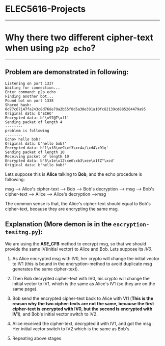 # ELEC5616-Projects
--------

# Why there two different cipher-text when using `p2p echo`?
-----
## Problem are demonstrated in following:
```
Listening on port 1337
Waiting for connection...
Enter command: p2p echo
Finding another bot...
Found bot on port 1338
Shared hash: 6d77c67147fa243c8d768e79a2b55f8d5a30e391a10fc82139cd885204479a95
Original data: b'ECHO'
Encrypted data: b'\x97@T\xf1'
Sending packet of length 4
--------
problem is following
--------
Echo> hello bob!
Original data: b'hello bob!'
Encrypted data: b'l\xf8\xe9\xf3\xc4=/\xd4\x91q'
Sending packet of length 10
Receiving packet of length 10
Encrypted data: b'5\x1e\x12\xe6\xb3\xee\x1fZ"\xcd'
Original data: b'hello bob!'
```
Lets suppose this is **Alice** talking to **Bob**, and the echo procedure is following:

msg --> Alice's cipher-text --> Bob --> Bob's decryption --> msg --> Bob's cipher-text --> Alice --> Alice's decryption -->msg

The common sense is that, the Alice's cipher-text should equal to Bob's cipher-text, because they are encrypting the same msg.

## Explanation (More demon is in the `encryption-tesitng.py`):
We are using the **ASE_CFB** method to encrypt msg, so that we should provide the same IV(initial vector) to Alice and Bob. Lets suppose its *IV0*.


1. As Alice encrypted msg with IV0, her crypto will change the initial vector to IV1 (this is bound in the encryption-method to avoid duplicate msg generates the same cipher-text).

2. Then Bob decrypted cipher-text with IV0, his crypto will change the initial vector to IV1, which is the same as Alice's IV1 (so they are on the same page).

3. Bob send the encrypted cipher-text back to Alice with VI1 (**This is the reason why the two cipher-texts are not the same, because the first cipher-text is encrypted with IV0, but the second is encrypted with IV1**), and Bob's initial vector switch to IV2.

4. Alice received the cipher-text, decrypted it with IV1, and got the msg. Her initial vector switch to IV2 which is the same as Bob's.

5. Repeating above stages
